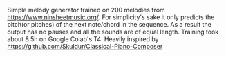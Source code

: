 Simple melody generator trained on 200 melodies from https://www.ninsheetmusic.org/.
For simplicity's sake it only predicts the pitch(or pitches) of the next note/chord in the sequence. As a result the output has no pauses and all the sounds are of equal length.
Training took about 8.5h on Google Colab's T4.
Heavily inspired by https://github.com/Skuldur/Classical-Piano-Composer
